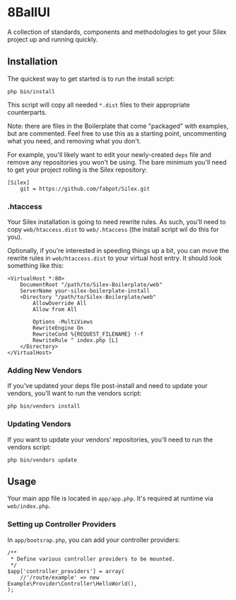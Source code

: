 8BallUI
=================

A collection of standards, components and methodologies to get your Silex
project up and running quickly.


Installation
------------

The quickest way to get started is to run the install script:


    php bin/install


This script will copy all needed ``*.dist`` files to their appropriate
counterparts.

Note: there are files in the Boilerplate that come "packaged" with examples,
but are commented. Feel free to use this as a starting point, uncommenting what
you need, and removing what you don't.

For example, you'll likely want to edit your newly-created ``deps`` file and
remove any repositories you won't be using. The bare minimum you'll need to get
your project rolling is the Silex repository:

    [Silex]
        git = https://github.com/fabpot/Silex.git


### .htaccess

Your Silex installation is going to need rewrite rules. As such, you'll need to
copy ``web/htaccess.dist`` to ``web/.htaccess`` (the install script wil do this
for you).

Optionally, if you're interested in speeding things up a bit, you can move the
rewrite rules in ``web/htaccess.dist`` to your virtual host entry. It should
look something like this:


    <VirtualHost *:80>
        DocumentRoot "/path/to/Silex-Boilerplate/web"
        ServerName your-silex-boilerplate-install
        <Directory "/path/to/Silex-Boilerplate/web"
            AllowOverride All 
            Allow from All

            Options -MultiViews
            RewriteEngine On
            RewriteCond %{REQUEST_FILENAME} !-f 
            RewriteRule ^ index.php [L] 
        </Directory>
    </VirtualHost>


### Adding New Vendors

If you've updated your deps file post-install and need to update your vendors,
you'll want to run the vendors script:


    php bin/vendors install


### Updating Vendors

If you want to update your vendors' repositories, you'll need to run the vendors script:


    php bin/vendors update



Usage
-----

Your main app file is located in ``app/app.php``. It's required at runtime via
``web/index.php``.


### Setting up Controller Providers

In ``app/bootsrap.php``, you can add your controller providers:


    /**
     * Define various controller providers to be mounted. 
     */
    $app['controller_providers'] = array(
        //'/route/example' => new Example\Provider\Controller\HelloWorld(),
    );
